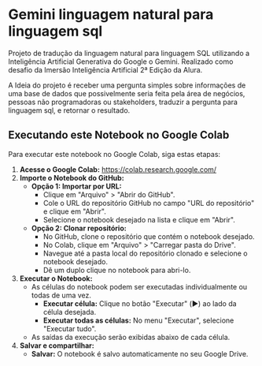 # Gemini linguagem natural para linguagem sql
Projeto de tradução da linguagem natural para linguagem SQL utilizando a Inteligência Artificial Generativa do Google o Gemini.
Realizado como desafio da Imersão Inteligência Artificial 2ª Edição da Alura.

A Ideia do projeto é receber uma pergunta simples sobre informações de uma base de dados que possivelmente seria feita pela área de negócios, pessoas não programadoras ou stakeholders, traduzir a pergunta para linguagem sql, e retornar o resultado.

## Executando este Notebook no Google Colab

Para executar este notebook no Google Colab, siga estas etapas:

1. **Acesse o Google Colab:** https://colab.research.google.com/
2. **Importe o Notebook do GitHub:**
    * **Opção 1: Importar por URL:**
        * Clique em "Arquivo" > "Abrir do GitHub".
        * Cole o URL do repositório GitHub no campo "URL do repositório" e clique em "Abrir".
        * Selecione o notebook desejado na lista e clique em "Abrir".
    * **Opção 2: Clonar repositório:**
        * No GitHub, clone o repositório que contém o notebook desejado.
        * No Colab, clique em "Arquivo" > "Carregar pasta do Drive".
        * Navegue até a pasta local do repositório clonado e selecione o notebook desejado.
        * Dê um duplo clique no notebook para abri-lo.
3. **Executar o Notebook:**
    * As células do notebook podem ser executadas individualmente ou todas de uma vez.
        * **Executar célula:** Clique no botão "Executar" (▶️) ao lado da célula desejada.
        * **Executar todas as células:** No menu "Executar", selecione "Executar tudo".
    * As saídas da execução serão exibidas abaixo de cada célula.
4. **Salvar e compartilhar:**
    * **Salvar:** O notebook é salvo automaticamente no seu Google Drive.
